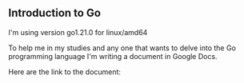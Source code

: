 ## Introduction to Go

I'm using version go1.21.0 for linux/amd64

To help me in my studies and any one that wants to delve into the Go programming language I'm writing a document in Google Docs.

Here are the link to the document: 